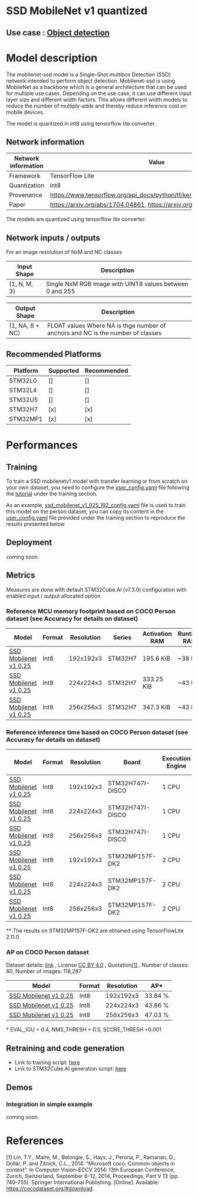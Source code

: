 # SSD MobileNet v1 quantized

## **Use case** : [Object detection](../../)

# Model description


The mobilenet-ssd model is a Single-Shot multibox Detection (SSD) network intended to perform object detection.
Mobilenet-ssd is using MobileNet as a backbone which is a general architecture that can be used for multiple use cases.
Depending on the use case, it can use different input layer size and
different width factors. This allows different width models to reduce
the number of multiply-adds and thereby reduce inference cost on mobile devices.

The model is quantized in int8 using tensorflow lite converter.

## Network information


| Network information     |  Value          |
|-------------------------|-----------------|
|  Framework              | TensorFlow Lite |
|  Quantization           | int8            |
|  Provenance             | https://www.tensorflow.org/api_docs/python/tf/keras/applications/mobilenet |
|  Paper                  | https://arxiv.org/abs/1704.04861, https://arxiv.org/abs/1512.02325 |

The models are quantized using tensorflow lite converter.


## Network inputs / outputs


For an image resolution of NxM and NC classes

| Input Shape | Description |
| ----- | ----------- |
| (1, N, M, 3) | Single NxM RGB image with UINT8 values between 0 and 255 |

| Output Shape | Description |
| ----- | ----------- |
| (1, NA, 8 + NC) | FLOAT values Where NA is thge number of anchors and NC is the number of classes|


## Recommended Platforms


| Platform | Supported | Recommended |
|----------|-----------|-------------|
| STM32L0  | []        | []          |
| STM32L4  | []        | []          |
| STM32U5  | []        | []          |
| STM32H7  | [x]       | [x]         |
| STM32MP1 | [x]       | [x]          |


# Performances
## Training


To train a SSD mobilenetv1 model with transfer learning or from scratch on your own dataset, you need to configure the [user_config.yaml](../../scripts/training/user_config.yaml) file following the [tutorial](../../scripts/training/README.md) under the training section.

As an example, [ssd_mobilenet_v1_025_192_config.yaml](../ssd_mobilenetv1/ST_pretrainedmodel_public_dataset/COCO/ssd_mobilenet_v1_0.25_192/ssd_mobilenet_v1_025_192_config.yaml) file is used to train this model on the person dataset, you can copy its content in the [user_config.yaml](../../scripts/training/user_config.yaml) file provided under the training section to reproduce the results presented below

## Deployment


coming soon.


## Metrics


Measures are done with default STM32Cube.AI (v7.3.0) configuration with enabled input / output allocated option.


### Reference MCU memory footprint based on COCO Person dataset (see Accuracy for details on dataset)


| Model             | Format | Resolution | Series  | Activation RAM | Runtime RAM | Weights Flash | Code Flash | Total RAM   | Total Flash |
|-------------------|--------|------------|---------|----------------|-------------|---------------|------------|-------------|-------------|
| [SSD Mobilenet v1 0.25](../ssd_mobilenetv1/ST_pretrainedmodel_public_dataset/COCO/ssd_mobilenet_v1_0.25_192/ssd_mobilenet_v1_025_192_int8.tflite) | Int8   | 192x192x3    | STM32H7 | 195.6 KiB     | ~38 KiB      | 438.28 KiB    | ~113 KiB       | 234 KiB   | 551 KiB  |
| [SSD Mobilenet v1 0.25](../ssd_mobilenetv1/ST_pretrainedmodel_public_dataset/COCO/ssd_mobilenet_v1_0.25_224/ssd_mobilenet_v1_025_224_int8.tflite) | Int8   | 224x224x3    | STM32H7 | 333.25 KiB     | ~43 KiB       | 595.66 KiB    | ~127 KiB    | 378 KiB   | 723 KiB  |
| [SSD Mobilenet v1 0.25](../ssd_mobilenetv1/ST_pretrainedmodel_public_dataset/COCO/ssd_mobilenet_v1_0.25_256/ssd_mobilenet_v1_025_256_int8.tflite) | Int8   | 256x256x3   | STM32H7 | 347.3 KiB     | ~43 KiB       | 595.66 KiB    | ~125 KiB    | 391 KiB   | 721 KiB  |


### Reference inference time based on COCO Person dataset (see Accuracy for details on dataset)


| Model             | Format | Resolution | Board            | Execution Engine | Frequency   | Inference time (ms) |
|-------------------|--------|------------|------------------|------------------|-------------|---------------------|
| [SSD Mobilenet v1 0.25](../ssd_mobilenetv1/ST_pretrainedmodel_public_dataset/COCO/ssd_mobilenet_v1_0.25_192/ssd_mobilenet_v1_025_192_int8.tflite) | Int8   | 192x192x3    | STM32H747I-DISCO | 1 CPU | 400 MHz       | 173.1 ms       |
| [SSD Mobilenet v1 0.25](../ssd_mobilenetv1/ST_pretrainedmodel_public_dataset/COCO/ssd_mobilenet_v1_0.25_224/ssd_mobilenet_v1_025_224_int8.tflite) | Int8   | 224x224x3    | STM32H747I-DISCO | 1 CPU | 400 MHz       | 254.9 ms       |
| [SSD Mobilenet v1 0.25](../ssd_mobilenetv1/ST_pretrainedmodel_public_dataset/COCO/ssd_mobilenet_v1_0.25_256/ssd_mobilenet_v1_025_256_int8.tflite) | Int8   | 256x256x3    | STM32H747I-DISCO | 1 CPU | 400 MHz       | 310 ms           |
| [SSD Mobilenet v1 0.25](../ssd_mobilenetv1/ST_pretrainedmodel_public_dataset/COCO/ssd_mobilenet_v1_0.25_192/ssd_mobilenet_v1_025_192_int8.tflite) | Int8   | 192x192x3    | STM32MP157F-DK2  | 2 CPU | 800 MHz       | 69.8 ms **     |
| [SSD Mobilenet v1 0.25](../ssd_mobilenetv1/ST_pretrainedmodel_public_dataset/COCO/ssd_mobilenet_v1_0.25_224/ssd_mobilenet_v1_025_224_int8.tflite) | Int8   | 224x224x3    | STM32MP157F-DK2  | 2 CPU | 800 MHz       | 99.9 ms **     |
| [SSD Mobilenet v1 0.25](../ssd_mobilenetv1/ST_pretrainedmodel_public_dataset/COCO/ssd_mobilenet_v1_0.25_256/ssd_mobilenet_v1_025_256_int8.tflite) | Int8   | 256x256x3    | STM32MP157F-DK2  | 2 CPU | 800 MHz       | 163.8 ms **    |

** The results on STM32MP157F-DK2 are obtained using TensorFlowLite 2.11.0

### AP on COCO Person dataset


Dataset details: [link](https://cocodataset.org/#download) , License [CC BY 4.0](https://creativecommons.org/licenses/by/4.0/legalcode) , Quotation[[1]](#1) , Number of classes: 80, Number of images: 118,287

| Model | Format | Resolution |       AP*       |
|-------|--------|------------|----------------|
| [SSD Mobilenet v1 0.25](../ssd_mobilenetv1/ST_pretrainedmodel_public_dataset/COCO/ssd_mobilenet_v1_0.25_192/ssd_mobilenet_v1_025_192_int8.tflite) | Int8 | 192x192x3   | 33.84 % |
| [SSD Mobilenet v1 0.25](../ssd_mobilenetv1/ST_pretrainedmodel_public_dataset/COCO/ssd_mobilenet_v1_0.25_224/ssd_mobilenet_v1_025_224_int8.tflite) | Int8 | 224x224x3   | 43.86 % |
| [SSD Mobilenet v1 0.25](../ssd_mobilenetv1/ST_pretrainedmodel_public_dataset/COCO/ssd_mobilenet_v1_0.25_256/ssd_mobilenet_v1_025_256_int8.tflite) | Int8 | 256x256x3   | 47.03 % |

\* EVAL_IOU = 0.4, NMS_THRESH = 0.5, SCORE_THRESH =0.001

## Retraining and code generation


- Link to training script: [here](../../scripts/training/README.md)
- Link to STM32Cube.AI generation script: [here]()


## Demos
### Integration in simple example


coming soon.


# References


<a id="1">[1]</a>
Lin, T.Y., Maire, M., Belongie, S., Hays, J., Perona, P., Ramanan, D., Dollár, P. and Zitnick, C.L., 2014. "Microsoft coco: Common objects in context". In Computer Vision–ECCV 2014: 13th European Conference, Zurich, Switzerland, September 6-12, 2014, Proceedings, Part V 13 (pp. 740-755). Springer International Publishing. [Online]. Available: https://cocodataset.org/#download.
